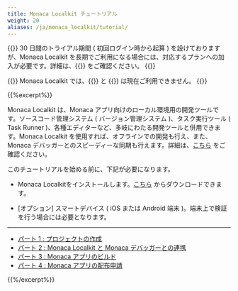 ```yaml
---
title: Monaca Localkit チュートリアル
weight: 20
aliases: /ja/monaca_localkit/tutorial/
---
```


{{<note>}}
30 日間のトライアル期間 ( 初回ログイン時から起算 )
を設けておりますが、Monaca Localkit
を長期でご利用になる場合には、対応するプランへの加入が必要です。詳細は、{{<link href="https://ja.monaca.io/pricing.html" title="料金プラン">}} をご確認ください。
{{</note>}}

{{<note>}}
Monaca Localkit では、{{<link href="/ja/products_guide/backend" title="バックエンド機能">}} と
{{<link href="/ja/products_guide/push_notification" title="プッシュ通知機能">}} は現在ご利用できません。
{{</note>}}

{{%excerpt%}}

Monaca Localkit は、Monaca
アプリ向けのローカル環境用の開発ツールです。ソースコード管理システム (
バージョン管理システム )、タスク実行ツール ( Task Runner
)、各種エディターなど、多岐にわたる開発ツールと併用できます。Monaca
Localkit を使用すれば、オフラインでの開発も行え、また、Monaca
デバッガーとのスピーディーな同期も行えます。詳細は、[こちら](/ja/products_guide/monaca_localkit)
をご確認ください。

このチュートリアルを始める前に、下記が必要になります。

- Monaca Localkitをインストールします。[こちら](https://ja.monaca.io/localkit.html) からダウンロードできます。

- [オプション] スマートデバイス ( iOS または Android 端末 )。端末上で検証を行う場合には必要となります。

<hr>

- [パート 1 : プロジェクトの作成](/ja/tutorials/monaca_localkit/starting_project)
- [パート 2 : Monaca Localkit と Monaca デバッガーとの連携](/ja/tutorials/monaca_localkit/testing_debugging)
- [パート 3 : Monaca アプリのビルド](/ja/tutorials/monaca_localkit/building_app)
- [パート 4 : Monaca アプリの配布申請](/ja/tutorials/monaca_localkit/publishing_app)

{{%/excerpt%}}